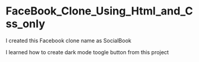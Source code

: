 # FaceBook_Clone_Using_Html_and_Css_only
I created this Facebook clone name as SocialBook

I learned how to create dark mode toogle button from this project
